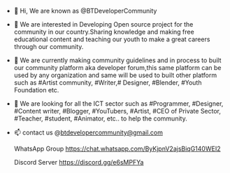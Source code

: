 - 👋 Hi, We are known as @BTDeveloperCommunity
- 👀 We are interested in Developing Open source project 
     for the community in our country.Sharing knowledge 
     and making free educational content and teaching 
     our youth to make a great careers through our 
     community.
- 🌱 We are currently making community guidelines and 
     in process to built our community platform aka 
     developer forum,this same platform can be used by
     any organization and same will be used to built other 
     platform such as #Artist community, #Writer,# Designer,
     #Blender, #Youth Foundation etc.
- 💞️ We are looking for all the ICT sector such as 
     #Programmer, #Designer, #Content writer, #Blogger,
     #YouTubers, #Artist, #CEO of Private Sector,
     #Teacher, #student, #Animator, etc.. to help the community.

     
- 📫 contact us  @btdevelopercommunity@gmail.com

     WhatsApp Group
     https://chat.whatsapp.com/ByKjpnV2ajsBiqG140WEI2
     
     Discord Server
     https://discord.gg/e6sMPFYa
